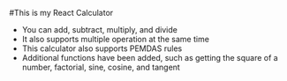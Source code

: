 #This is my React Calculator

- You can add, subtract, multiply, and divide
- It also supports multiple operation at the same time
- This calculator also supports PEMDAS rules
- Additional functions have been added, such as getting the square of a number, factorial, sine, cosine, and tangent